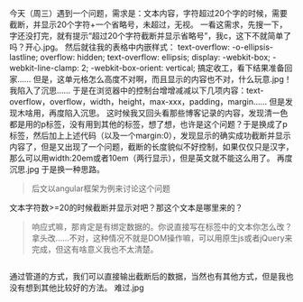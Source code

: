 今天（周三）遇到一个问题，需求是：文本内容，字符超过20个字的时候，需要截断，并显示20个字符+一个省略号，未超过，无视。
一看这需求，先搜一下，字还没打完，就有提示“超过20个字符截断并显示省略号”，我c，这下不就简单了吗？开心.jpg。
然后就往我的表格中内嵌样式：
text-overflow: -o-ellipsis-lastline;
overflow: hidden;
text-overflow: ellipsis;
display: -webkit-box;
-webkit-line-clamp: 2;
-webkit-box-orient: vertical;
搞定收工，看下结果准备回家……
但是，这单元格怎么高度不对啊，而且显示的内容也不对，什么玩意.jpg！
我陷入了沉思……
于是在浏览器中的控制台增增减减以下几项内容：text-overflow，overflow，width，height，max-xxx，padding，margin……
但是发现木啥用，再度陷入沉思。
这时候我又回头看那些博客记录的内容，发现清一色都是用的p标签，没有用到其他的标签，想了想，也许是这个问题？于是换成了p标签，然后加上上述代码（以及一个margin:0），发现显示的确实成功截断并显示内容了，但是又出现了一个问题，截断的长度貌似不好控制，如果仅仅只是汉字，那么可以用width:20em或者10em（两行显示），但是英文就不能这么用了。
再度沉思.jpg
于是换一种思路。
>后文以angular框架为例来讨论这个问题

文本字符数>=20的时候截断并显示对吧？那这个文本是哪里来的？

>响应式嘛，那肯定是有绑定数据的。你说直接写在标签中的文本你怎么改？拿头改……不对，这种情况不就是DOM操作嘛，可以用原生js或者jQuery来完成，但这有啥意义我也不太清楚。

```js

```

通过管道的方式，我们可以直接输出截断后的数据，当然也有其他方式，但是我也没有想到其他比较好的方法。
难过.jpg
